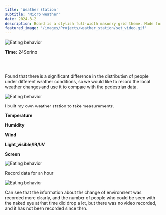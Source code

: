 ```yaml
---
title: 'Weather Station'
subtitle: 'Micro weather'
date: 2024-3-2
description: Board is a stylish full-width masonry grid theme. Made for designers, artists, photographers and developers to show off their best work.
featured_image: '/images/Projects/weather_station/set_video.gif'
---
```


<div class="kgallery__item">
        <img src="{{site.baseurl}}/images/Projects/weather_station/finding.png" alt="Eating behavior">
        <div class="kgallery__caption">
            <p><strong>Time:</strong> 24Spring</p>
            <br><br>
            <p>Found that there is a significant difference in the distribution of people under different weather conditions, so we would like to record the local weather changes and use it to compare with the pedestrian data.</p>
        </div>
    </div>

<div class="kgallery__item">
        <img src="{{site.baseurl}}/images/Projects/weather_station/detail.png" alt="Eating behavior">
        <div class="kgallery__caption">
            <p>I built my own weather station to take measurements.</p>
            <p><strong>Temperature</strong></p>
            <p><strong>Humidity</strong></p>
            <p><strong>Wind</strong></p>
            <p><strong>Light_visible/IR/UV</strong></p>
            <p><strong>Screen</strong></p>
        </div>
    </div>

<div class="kgallery__item">
        <img src="{{site.baseurl}}/images/Projects/weather_station/set_video.gif" alt="Eating behavior">
        <div class="kgallery__caption">
            <p>Record data for an hour</p>
        </div>
    </div>

<div class="kgallery__item">
        <img src="{{site.baseurl}}/images/Projects/weather_station/data.png" alt="Eating behavior">
        <div class="kgallery__caption">
            <p>Can see that the information about the change of environment was recorded more clearly, and the number of people who could be seen with the naked eye at that time did drop a lot, but there was no video recorded, and it has not been recorded since then.</p>
        </div>
    </div>